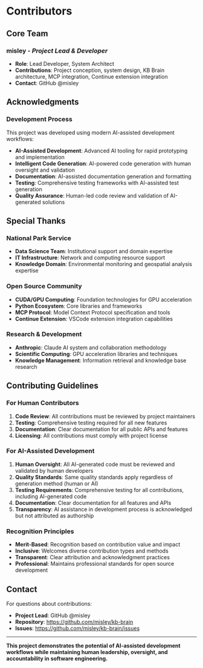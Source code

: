 # Contributors

## Core Team

### **misley** - *Project Lead & Developer*
- **Role**: Lead Developer, System Architect
- **Contributions**: Project conception, system design, KB Brain architecture, MCP integration, Continue extension integration
- **Contact**: GitHub @misley

## Acknowledgments

### **Development Process**
This project was developed using modern AI-assisted development workflows:

- **AI-Assisted Development**: Advanced AI tooling for rapid prototyping and implementation
- **Intelligent Code Generation**: AI-powered code generation with human oversight and validation
- **Documentation**: AI-assisted documentation generation and formatting
- **Testing**: Comprehensive testing frameworks with AI-assisted test generation
- **Quality Assurance**: Human-led code review and validation of AI-generated solutions

## Special Thanks

### **National Park Service**
- **Data Science Team**: Institutional support and domain expertise
- **IT Infrastructure**: Network and computing resource support
- **Knowledge Domain**: Environmental monitoring and geospatial analysis expertise

### **Open Source Community**
- **CUDA/GPU Computing**: Foundation technologies for GPU acceleration
- **Python Ecosystem**: Core libraries and frameworks
- **MCP Protocol**: Model Context Protocol specification and tools
- **Continue Extension**: VSCode extension integration capabilities

### **Research & Development**
- **Anthropic**: Claude AI system and collaboration methodology
- **Scientific Computing**: GPU acceleration libraries and techniques
- **Knowledge Management**: Information retrieval and knowledge base research

## Contributing Guidelines

### **For Human Contributors**
1. **Code Review**: All contributions must be reviewed by project maintainers
2. **Testing**: Comprehensive testing required for all new features
3. **Documentation**: Clear documentation for all public APIs and features
4. **Licensing**: All contributions must comply with project license

### **For AI-Assisted Development**
1. **Human Oversight**: All AI-generated code must be reviewed and validated by human developers
2. **Quality Standards**: Same quality standards apply regardless of generation method (human or AI)
3. **Testing Requirements**: Comprehensive testing for all contributions, including AI-generated code
4. **Documentation**: Clear documentation for all features and APIs
5. **Transparency**: AI assistance in development process is acknowledged but not attributed as authorship

### **Recognition Principles**
- **Merit-Based**: Recognition based on contribution value and impact
- **Inclusive**: Welcomes diverse contribution types and methods
- **Transparent**: Clear attribution and acknowledgment practices
- **Professional**: Maintains professional standards for open source development

## Contact

For questions about contributions:
- **Project Lead**: GitHub @misley
- **Repository**: https://github.com/misley/kb-brain
- **Issues**: https://github.com/misley/kb-brain/issues

---

**This project demonstrates the potential of AI-assisted development workflows while maintaining human leadership, oversight, and accountability in software engineering.**